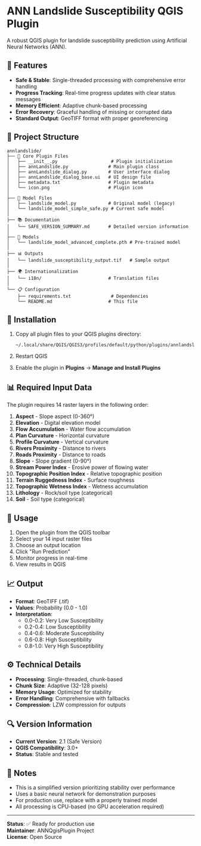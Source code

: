 # ANN Landslide Susceptibility QGIS Plugin

A robust QGIS plugin for landslide susceptibility prediction using Artificial Neural Networks (ANN).

## 🚀 Features

- **Safe & Stable**: Single-threaded processing with comprehensive error handling
- **Progress Tracking**: Real-time progress updates with clear status messages
- **Memory Efficient**: Adaptive chunk-based processing
- **Error Recovery**: Graceful handling of missing or corrupted data
- **Standard Output**: GeoTIFF format with proper georeferencing

## 📁 Project Structure

```
annlandslide/
├── 📄 Core Plugin Files
│   ├── __init__.py                    # Plugin initialization
│   ├── annLandslide.py               # Main plugin class
│   ├── annLandslide_dialog.py        # User interface dialog
│   ├── annLandslide_dialog_base.ui   # UI design file
│   ├── metadata.txt                  # Plugin metadata
│   └── icon.png                      # Plugin icon
│
├── 🧠 Model Files
│   ├── landslide_model.py            # Original model (legacy)
│   └── landslide_model_simple_safe.py # Current safe model
│
├── 📚 Documentation
│   └── SAFE_VERSION_SUMMARY.md       # Detailed version information
│
├── 🎯 Models
│   └── landslide_model_advanced_complete.pth # Pre-trained model
│
├── 📊 Outputs
│   └── landslide_susceptibility_output.tif   # Sample output
│
├── 🌍 Internationalization
│   └── i18n/                         # Translation files
│
└── 📋 Configuration
    ├── requirements.txt               # Dependencies
    └── README.md                     # This file
```

## 🔧 Installation

1. Copy all plugin files to your QGIS plugins directory:
   ```
   ~/.local/share/QGIS/QGIS3/profiles/default/python/plugins/annlandslide/
   ```

2. Restart QGIS

3. Enable the plugin in **Plugins** → **Manage and Install Plugins**

## 📊 Required Input Data

The plugin requires 14 raster layers in the following order:

1. **Aspect** - Slope aspect (0-360°)
2. **Elevation** - Digital elevation model
3. **Flow Accumulation** - Water flow accumulation
4. **Plan Curvature** - Horizontal curvature
5. **Profile Curvature** - Vertical curvature  
6. **Rivers Proximity** - Distance to rivers
7. **Roads Proximity** - Distance to roads
8. **Slope** - Slope gradient (0-90°)
9. **Stream Power Index** - Erosive power of flowing water
10. **Topographic Position Index** - Relative topographic position
11. **Terrain Ruggedness Index** - Surface roughness
12. **Topographic Wetness Index** - Wetness accumulation
13. **Lithology** - Rock/soil type (categorical)
14. **Soil** - Soil type (categorical)

## 🎯 Usage

1. Open the plugin from the QGIS toolbar
2. Select your 14 input raster files
3. Choose an output location
4. Click "Run Prediction"
5. Monitor progress in real-time
6. View results in QGIS

## 📈 Output

- **Format**: GeoTIFF (.tif)
- **Values**: Probability (0.0 - 1.0)
- **Interpretation**:
  - 0.0-0.2: Very Low Susceptibility
  - 0.2-0.4: Low Susceptibility  
  - 0.4-0.6: Moderate Susceptibility
  - 0.6-0.8: High Susceptibility
  - 0.8-1.0: Very High Susceptibility

## ⚙️ Technical Details

- **Processing**: Single-threaded, chunk-based
- **Chunk Size**: Adaptive (32-128 pixels)
- **Memory Usage**: Optimized for stability
- **Error Handling**: Comprehensive with fallbacks
- **Compression**: LZW compression for outputs

## 🔍 Version Information

- **Current Version**: 2.1 (Safe Version)
- **QGIS Compatibility**: 3.0+
- **Status**: Stable and tested

## 📝 Notes

- This is a simplified version prioritizing stability over performance
- Uses a basic neural network for demonstration purposes
- For production use, replace with a properly trained model
- All processing is CPU-based (no GPU acceleration required)

---

**Status**: ✅ Ready for production use  
**Maintainer**: ANNQgisPlugin Project  
**License**: Open Source
